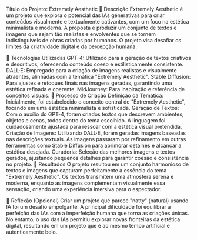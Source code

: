 Título do Projeto: Extremely Aesthetic
📒 Descrição
Extremely Aesthetic é um projeto que explora o potencial das IAs generativas para criar conteúdos visualmente e textualmente cativantes, com um foco na estética minimalista e moderna. A proposta é produzir um conjunto de textos e imagens que sejam tão realistas e envolventes que se tornem indistinguíveis de obras criadas por humanos. O projeto visa desafiar os limites da criatividade digital e da percepção humana.

🤖 Tecnologias Utilizadas
GPT-4: Utilizado para a geração de textos criativos e descritivos, oferecendo conteúdo coeso e estilisticamente consistente.
DALL·E: Empregado para a criação de imagens realistas e visualmente atraentes, alinhadas com a temática "Extremely Aesthetic".
Stable Diffusion: Para ajustes e retoques finais nas imagens geradas, garantindo uma estética refinada e coerente.
MidJourney: Para inspiração e referência de conceitos visuais.
🧐 Processo de Criação
Definição da Temática: Inicialmente, foi estabelecido o conceito central de "Extremely Aesthetic", focando em uma estética minimalista e sofisticada.
Geração de Textos: Com o auxílio do GPT-4, foram criados textos que descrevem ambientes, objetos e cenas, todos dentro do tema escolhido. A linguagem foi cuidadosamente ajustada para ressoar com a estética visual pretendida.
Criação de Imagens: Utilizando DALL·E, foram geradas imagens baseadas nas descrições textuais. As imagens passaram por refinamento em outras ferramentas como Stable Diffusion para aprimorar detalhes e alcançar a estética desejada.
Curadoria: Seleção das melhores imagens e textos gerados, ajustando pequenos detalhes para garantir coesão e consistência no projeto.
🚀 Resultados
O projeto resultou em um conjunto harmonioso de textos e imagens que capturam perfeitamente a essência do tema "Extremely Aesthetic". Os textos transmitem uma atmosfera serena e moderna, enquanto as imagens complementam visualmente essa sensação, criando uma experiência imersiva para o espectador.

💭 Reflexão (Opcional)
Criar um projeto que parece "natty" (natural) usando IA foi um desafio empolgante. A principal dificuldade foi equilibrar a perfeição das IAs com a imperfeição humana que torna as criações únicas. No entanto, o uso das IAs permitiu explorar novas fronteiras da estética digital, resultando em um projeto que é ao mesmo tempo artificial e autenticamente belo.
